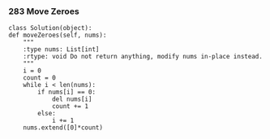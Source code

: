 ### 283		Move Zeroes

	class Solution(object):
    def moveZeroes(self, nums):
        """
        :type nums: List[int]
        :rtype: void Do not return anything, modify nums in-place instead.
        """
        i = 0
        count = 0
        while i < len(nums):
        	if nums[i] == 0:
        		del nums[i]
        		count += 1
        	else:
        		i += 1
        nums.extend([0]*count)
